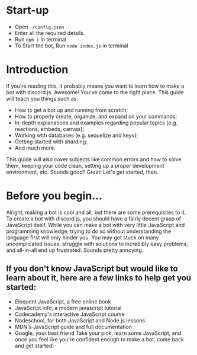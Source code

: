 # Start-up
- Open `./config.json`
- Enter all the required details.
- Run `npm i` in terminal
- To Start the bot, Run `node index.js` in terminal

# Introduction

If you're reading this, it probably means you want to learn how to make a bot with discord.js. Awesome! You've come to the right place. This guide will teach you things such as:

- How to get a bot up and running from scratch;
- How to properly create, organize, and expand on your commands;
- In-depth explanations and examples regarding popular topics (e.g. reactions, embeds, canvas);
- Working with databases (e.g. sequelize and keyv);
- Getting started with sharding;
- And much more.

This guide will also cover subjects like common errors and how to solve them, keeping your code clean, setting up a proper development environment, etc. Sounds good? Great! Let's get started, then.

# Before you begin...
Alright, making a bot is cool and all, but there are some prerequisites to it. To create a bot with discord.js, you should have a fairly decent grasp of JavaScript itself. While you can make a bot with very little JavaScript and programming knowledge, trying to do so without understanding the language first will only hinder you. You may get stuck on many uncomplicated issues, struggle with solutions to incredibly easy problems, and all-in-all end up frustrated. Sounds pretty annoying.

## If you don't know JavaScript but would like to learn about it, here are a few links to help get you started:

- Eloquent JavaScript, a free online book
- JavaScript.info, a modern javascript tutorial
- Codecademy's interactive JavaScript course
- Nodeschool, for both JavaScript and Node.js lessons
- MDN's JavaScript guide and full documentation
- Google, your best friend 
Take your pick, learn some JavaScript, and once you feel like you're confident enough to make a bot, come back and get started!
